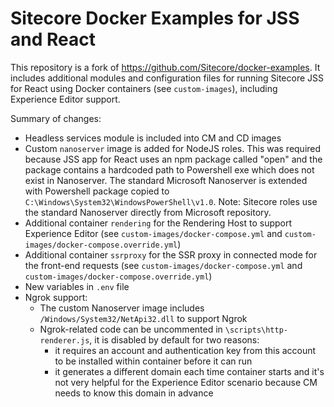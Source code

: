 # Sitecore Docker Examples for JSS and React

This repository is a fork of https://github.com/Sitecore/docker-examples. It includes additional modules and configuration files for running Sitecore JSS for React using Docker containers (see `custom-images`), including Experience Editor support.

Summary of changes:
* Headless services module is included into CM and CD images
* Custom `nanoserver` image is added for NodeJS roles. This was required because JSS app for React uses an npm package called "open" and the package contains a hardcoded path to Powershell exe which does not exist in Nanoserver. The standard Microsoft Nanoserver is extended with Powershell package copied to `C:\Windows\System32\WindowsPowerShell\v1.0`.
Note: Sitecore roles use the standard Nanoserver directly from Microsoft repository.
* Additional container `rendering` for the Rendering Host to support Experience Editor (see `custom-images/docker-compose.yml` and `custom-images/docker-compose.override.yml`)
* Additional container `ssrproxy` for the SSR proxy in connected mode  for the front-end requests (see `custom-images/docker-compose.yml` and `custom-images/docker-compose.override.yml`)
* New variables in `.env` file
* Ngrok support:
    * The custom Nanoserver image includes `/Windows/System32/NetApi32.dll` to support Ngrok
    * Ngrok-related code can be uncommented in `\scripts\http-renderer.js`, it is disabled by default for two reasons:
        * it requires an account and authentication key from this account to be installed within container before it can run
        * it generates a different domain each time container starts and it's not very helpful for the Experience Editor scenario because CM needs to know this domain in advance
